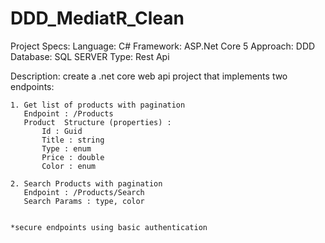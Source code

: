 # DDD_MediatR_Clean

Project Specs:
    Language: C#
    Framework: ASP.Net Core 5
    Approach: DDD
    Database: SQL SERVER
    Type: Rest Api

Description:
    create a .net core web api project that implements two endpoints:

    1. Get list of products with pagination
       Endpoint : /Products
       Product  Structure (properties) :
           Id : Guid
           Title : string
           Type : enum
           Price : double
           Color : enum

    2. Search Products with pagination
       Endpoint : /Products/Search
       Search Params : type, color


    *secure endpoints using basic authentication
